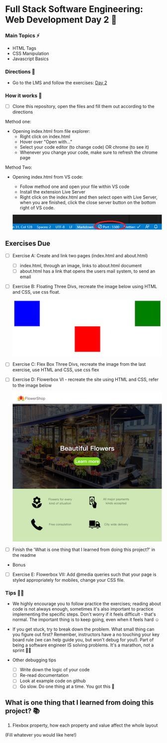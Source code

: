 # Full Stack Software Engineering: Web Development Day 2 :rocket:

### Main Topics :zap:

- HTML Tags
- CSS Manipulation
- Javascript Basics

### Directions :flashlight:

- Go to the LMS and follow the exercises:
  [Day 2](https://xccelerate.talentlms.com/unit/view/id:2572)

### How it works :open_book:

- [ ] Clone this repository, open the files and fill them out according to the directions

Method one:

- Opening index.html from file explorer:
  - Right click on index.html
  - Hover over "Open with..."
  - Select your code editor (to change code) OR chrome (to see it)
  - Whenever you change your code, make sure to refresh the chrome page

Method Two:

- Opening index.html from VS code:

  - Follow method one and open your file within VS code
  - Install the extension Live Server
  - Right click on the index.html and then select open with Live Server, when you are finished, click the close server button on the bottom right of VS code.

  ![Live Server button](assets/Liveserver.png)

## Exercises Due

- [ ] Exercise A: Create and link two pages (index.html and about.html)

  - [ ] index.html, through an image, links to about.html document
  - [ ] about.html has a link that opens the users mail system, to send an email

- [ ] Exercise B: Floating Three Divs, recreate the image below using HTML and CSS, use css float.

  ![floatExercise](assets/floatExercise.png)

* [ ] Exercise C: Flex Box Three Divs, recreate the image from the last exercise, use HTML and CSS, use css flex

* [ ] Exercise D: Flowerbox VI - recreate the site using HTML and CSS, refer to the image below

  ![flowerShop](assets/flowerShop.png)

- [ ] Finish the 'What is one thing that I learned from doing this project?' in the readme
- Bonus

- [ ] Exercise E: Flowerbox VII: Add @media queries such that your page is styled appropriately for mobiles, change your CSS file.

### Tips :tipping_hand_woman:

- We highly encourage you to follow practice the exercises; reading about code is not always enough, sometimes it's also important to practice implementing the specific steps. Don't worry if it feels difficult - that's normal. The important thing is to keep going, even when it feels hard :relaxed:

- If you get stuck, try to break down the problem. What small thing can you figure out first? Remember, instructors have a no touching your key board rule (we can help guide you, but won't debug for you!). Part of being a software engineer IS solving problems. It's a marathon, not a sprint :running_woman:

- Other debugging tips
  - [ ] Write down the logic of your code
  - [ ] Re-read documentation
  - [ ] Look at example code on github
  - [ ] Go slow. Do one thing at a time. You got this :muscle:

## What is one thing that I learned from doing this project? :books:
1. Flexbox property, how each property and value affect the whole layout

(Fill whatever you would like here!)
